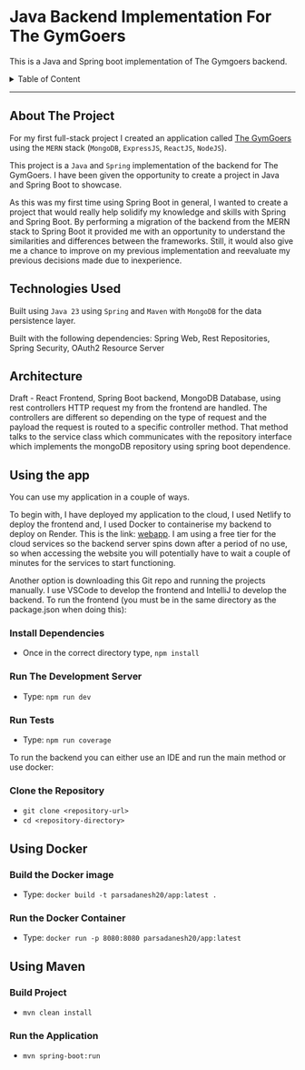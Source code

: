 # Java Backend Implementation For The GymGoers
This is a Java and Spring boot implementation of The Gymgoers backend.

<details>
    <summary>Table of Content</summary>
    <ol>
        <li><a href="#about-the-project">About The Project</a></li>
        <li><a href="#technologies-used">Technologies Used</a></li>
        <li><a href="#architecture">Architecture</a></li>
    </ol>
</details>

---

## About The Project

For my first full-stack project I created an application called [The GymGoers](https://github.com/parsadanesh/TheGymGoers/blob/main/ProjectREADME.md) using the `MERN` stack (`MongoDB`, `ExpressJS`, `ReactJS`, `NodeJS`).

This project is a `Java` and `Spring` implementation of the backend for The GymGoers. I have been given the opportunity to create a project in Java and Spring Boot to showcase. 

As this was my first time using Spring Boot in general, I wanted to create a project that would really help solidify my 
knowledge and skills with Spring and Spring Boot. By performing a migration of the backend from the MERN stack to Spring Boot 
it provided me with an opportunity to understand the similarities and differences between the frameworks. Still, it would also give 
me a chance to improve on my previous implementation and reevaluate my previous decisions made due to inexperience.

## Technologies Used

Built using `Java 23` using `Spring` and `Maven` with `MongoDB` for the data persistence layer.

Built with the following dependencies: Spring Web, Rest Repositories, Spring Security, OAuth2 Resource Server

## Architecture

Draft - React Frontend, Spring Boot backend, MongoDB Database, using rest controllers HTTP request my from the frontend are handled. The controllers are different so depending on the type of request and the payload the request is routed to a specific controller method. That method talks to the service class which communicates with the repository interface which implements the mongoDB repository using spring boot dependence.

## Using the app

You can use my application in a couple of ways.

To begin with, I have deployed my application to the cloud, I used Netlify to deploy the frontend and, I used Docker to containerise my backend to deploy on Render. This is the link: [webapp](https://thegymgoerapp.netlify.app). I am using a free tier for the cloud services so the backend server spins down after a period of no use, so when accessing the website you will potentially have to wait a couple of minutes for the services to start functioning.

Another option is downloading this Git repo and running the projects manually. I use VSCode to develop the frontend and IntelliJ to develop the backend. 
To run the frontend (you must be in the same directory as the package.json when doing this):
### Install Dependencies
- Once in the correct directory type, `npm install`
### Run The Development Server
- Type: `npm run dev`
### Run Tests
- Type: `npm run coverage`

To run the backend you can either use an IDE and run the main method or use docker:
### Clone the Repository
- `git clone <repository-url>`
- `cd <repository-directory>`

## Using Docker 
### Build the Docker image
- Type: `docker build -t parsadanesh20/app:latest .`
### Run the Docker Container
- Type: `docker run -p 8080:8080 parsadanesh20/app:latest`

## Using Maven
### Build Project
- `mvn clean install`
### Run the Application
- `mvn spring-boot:run`
